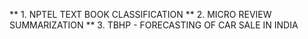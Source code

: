 ** 1. NPTEL TEXT BOOK CLASSIFICATION
** 2. MICRO REVIEW SUMMARIZATION
** 3. TBHP - FORECASTING OF CAR SALE IN INDIA
